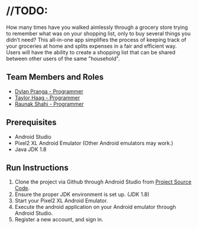 # //TODO:

How many times have you walked aimlessly through a grocery store trying to remember what was on your shopping list, only to buy several things you didn’t need? This all-in-one app simplifies the process of keeping track of your groceries at home and splits expenses in a fair and efficient way. Users will have the ability to create a shopping list that can be shared between other users of the same "household".

## Team Members and Roles

* [Dylan Pranga - Programmer](https://github.com/prangad/CIS350-HW2-PRANGA)
* [Taylor Haag - Programmer](https://github.com/haagta/CIS350-HW2-HAAG)
* [Raunak Shahi - Programmer](https://github.com/Raunak03/CIS350-HW2-Shahi)

## Prerequisites
* Android Studio
* Pixel2 XL Android Emulator (Other Android emulators may work.)
* Java JDK 1.8
## Run Instructions
1. Clone the project via Github through Android Studio from [Project Source Code](https://github.com/prangad/HotShop).
1. Ensure the proper JDK environment is set up. (JDK 1.8)
1. Start your Pixel2 XL Android Emulator.
1. Execute the android application on your Android emulator through Android Studio.
1. Register a new account, and sign in.
